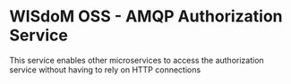 # WISdoM OSS - AMQP Authorization Service

This service enables other microservices to access the authorization service without having to rely 
on HTTP connections 
